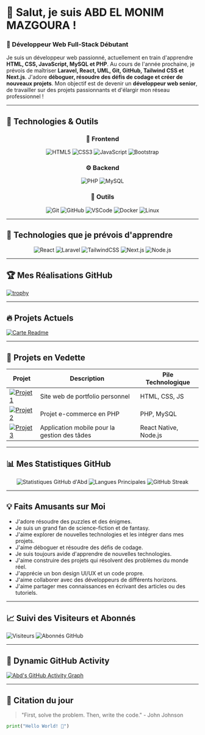 # 👋 Salut, je suis ABD EL MONIM MAZGOURA !

### 🌟 Développeur Web Full-Stack Débutant

Je suis un développeur web passionné, actuellement en train d'apprendre **HTML, CSS, JavaScript, MySQL et PHP**. Au cours de l'année prochaine, je prévois de maîtriser **Laravel, React, UML, Git, GitHub, Tailwind CSS et Next.js**. J'adore **déboguer, résoudre des défis de codage et créer de nouveaux projets**. Mon objectif est de devenir un **développeur web senior**, de travailler sur des projets passionnants et d'élargir mon réseau professionnel !

---

## 🚀 Technologies & Outils

<div align="center">

### 🚀 Frontend  
<img src="https://img.shields.io/badge/-HTML5-E34F26?style=flat&logo=html5&logoColor=white" alt="HTML5" />
<img src="https://img.shields.io/badge/-CSS3-1572B6?style=flat&logo=css3" alt="CSS3" />
<img src="https://img.shields.io/badge/-JavaScript-F7DF1E?style=flat&logo=javascript&logoColor=black" alt="JavaScript" />
<img src="https://img.shields.io/badge/-Bootstrap-563D7C?style=flat&logo=bootstrap" alt="Bootstrap" />

### ⚙️ Backend  
<img src="https://img.shields.io/badge/-PHP-777BB4?style=flat&logo=php" alt="PHP" />
<img src="https://img.shields.io/badge/-MySQL-4479A1?style=flat&logo=mysql&logoColor=white" alt="MySQL" />

### 🔧 Outils  
<img src="https://img.shields.io/badge/-Git-F05032?style=flat&logo=git&logoColor=white" alt="Git" />
<img src="https://img.shields.io/badge/-GitHub-181717?style=flat&logo=github" alt="GitHub" />
<img src="https://img.shields.io/badge/-VSCode-007ACC?style=flat&logo=visual-studio-code&logoColor=white" alt="VSCode" />
<img src="https://img.shields.io/badge/-Docker-2496ED?style=flat&logo=docker&logoColor=white" alt="Docker" />
<img src="https://img.shields.io/badge/-Linux-FCC624?style=flat&logo=linux&logoColor=black" alt="Linux" />

</div>

---

## 🚀 Technologies que je prévois d'apprendre

<div align="center">

<img src="https://img.shields.io/badge/-React-61DAFB?style=flat&logo=react&logoColor=black" alt="React" />
<img src="https://img.shields.io/badge/-Laravel-FF2D20?style=flat&logo=laravel&logoColor=white" alt="Laravel" />
<img src="https://img.shields.io/badge/-Tailwind%20CSS-38B2AC?style=flat&logo=tailwind-css&logoColor=white" alt="TailwindCSS" />
<img src="https://img.shields.io/badge/-Next.js-000000?style=flat&logo=next.js&logoColor=white" alt="Next.js" />
<img src="https://img.shields.io/badge/-Node.js-339933?style=flat&logo=node.js&logoColor=white" alt="Node.js" />

</div>

---

## 🏆 Mes Réalisations GitHub

[![trophy](https://github-profile-trophy.vercel.app/?username=abde777&theme=onedark&margin-w=15&row=2)](https://github.com/ryo-ma/github-profile-trophy)

---

## 🔥 Projets Actuels

[![Carte Readme](https://github-readme-stats.vercel.app/api/pin/?username=abde777&repo=MY-LINKTREE&theme=radical)](https://github.com/abde777/MY-LINKTREE)

---

## 📂 Projets en Vedette

| Projet | Description | Pile Technologique |
|--------|-------------|--------------------|
| [![Projet 1](https://img.shields.io/badge/🚀_Portfolio-2962FF?style=for-the-badge)](https://abde777.github.io) | Site web de portfolio personnel | HTML, CSS, JS |
| [![Projet 2](https://img.shields.io/badge/💻_E--Commerce-FF6B6B?style=for-the-badge)](https://github.com/abde777) | Projet e-commerce en PHP | PHP, MySQL |
| [![Projet 3](https://img.shields.io/badge/📱_Application_Mobile-4CAF50?style=for-the-badge)](https://github.com/abde777) | Application mobile pour la gestion des tâdes | React Native, Node.js |

---

## 📊 Mes Statistiques GitHub

<div align="center">

![Statistiques GitHub d'Abd](https://github-readme-stats.vercel.app/api?username=abde777&show_icons=true&theme=radical&hide_border=true&bg_color=0D1117&include_all_commits=true)
![Langues Principales](https://github-readme-stats.vercel.app/api/top-langs/?username=abde777&layout=compact&theme=radical&hide_border=true&bg_color=0D1117)
![GitHub Streak](https://streak-stats.demolab.com/?user=abde777&theme=radical&hide_border=true)

</div>

---

## 💡 Faits Amusants sur Moi

- J'adore résoudre des puzzles et des énigmes.
- Je suis un grand fan de science-fiction et de fantasy.
- J'aime explorer de nouvelles technologies et les intégrer dans mes projets.
- J'aime déboguer et résoudre des défis de codage.
- Je suis toujours avide d'apprendre de nouvelles technologies.
- J'aime construire des projets qui résolvent des problèmes du monde réel.
- J'apprécie un bon design UI/UX et un code propre.
- J'aime collaborer avec des développeurs de différents horizons.
- J'aime partager mes connaissances en écrivant des articles ou des tutoriels.

---

## 📈 Suivi des Visiteurs et Abonnés

![Visiteurs](https://visitor-badge.glitch.me/badge?page_id=abde777.visitor-badge)
![Abonnés GitHub](https://img.shields.io/github/followers/abde777?label=Suiveurs&style=social)

---

## 🚀 Dynamic GitHub Activity

[![Abd's GitHub Activity Graph](https://github-readme-activity-graph.vercel.app/graph?username=abde777&theme=react-dark&hide_border=true&area=true)](https://github.com/abde777)

---

## 💬 Citation du jour

> "First, solve the problem. Then, write the code." - John Johnson

```python
print("Hello World! 👋")

